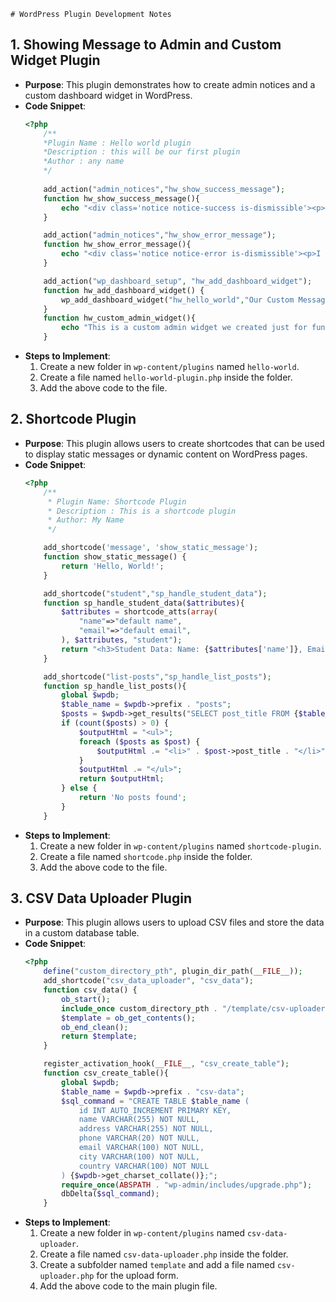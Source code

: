     # WordPress Plugin Development Notes

## 1. Showing Message to Admin and Custom Widget Plugin
- **Purpose**: This plugin demonstrates how to create admin notices and a custom dashboard widget in WordPress.
- **Code Snippet**:
    ```php
    <?php   
        /**
        *Plugin Name : Hello world plugin
        *Description : this will be our first plugin
        *Author : any name
        */
        
        add_action("admin_notices","hw_show_success_message");
        function hw_show_success_message(){
            echo "<div class='notice notice-success is-dismissible'><p>I am a success message</p></div>";
        }

        add_action("admin_notices","hw_show_error_message");
        function hw_show_error_message(){
            echo "<div class='notice notice-error is-dismissible'><p>I am an error message</p></div>";
        }

        add_action("wp_dashboard_setup", "hw_add_dashboard_widget");
        function hw_add_dashboard_widget() {
            wp_add_dashboard_widget("hw_hello_world","Our Custom Message","hw_custom_admin_widget");
        }
        function hw_custom_admin_widget(){
            echo "This is a custom admin widget we created just for fun.";
        }
    ```
- **Steps to Implement**:
    1. Create a new folder in `wp-content/plugins` named `hello-world`.
    2. Create a file named `hello-world-plugin.php` inside the folder.
    3. Add the above code to the file.

## 2. Shortcode Plugin
- **Purpose**: This plugin allows users to create shortcodes that can be used to display static messages or dynamic content on WordPress pages.
- **Code Snippet**:
    ```php
    <?php 
        /**
         * Plugin Name: Shortcode Plugin
         * Description : This is a shortcode plugin
         * Author: My Name
         */

        add_shortcode('message', 'show_static_message');
        function show_static_message() {
            return 'Hello, World!';
        }

        add_shortcode("student","sp_handle_student_data");
        function sp_handle_student_data($attributes){
            $attributes = shortcode_atts(array(
                "name"=>"default name",
                "email"=>"default email",
            ), $attributes, "student");
            return "<h3>Student Data: Name: {$attributes['name']}, Email: {$attributes['email']}</h3>";
        }

        add_shortcode("list-posts","sp_handle_list_posts");
        function sp_handle_list_posts(){
            global $wpdb;
            $table_name = $wpdb->prefix . "posts";
            $posts = $wpdb->get_results("SELECT post_title FROM {$table_name} WHERE post_type = 'post' AND post_status = 'publish'");
            if (count($posts) > 0) {
                $outputHtml = "<ul>";
                foreach ($posts as $post) {
                    $outputHtml .= "<li>" . $post->post_title . "</li>";
                }
                $outputHtml .= "</ul>";
                return $outputHtml;
            } else {
                return 'No posts found';
            }
        }
    ```
- **Steps to Implement**:
    1. Create a new folder in `wp-content/plugins` named `shortcode-plugin`.
    2. Create a file named `shortcode.php` inside the folder.
    3. Add the above code to the file.

## 3. CSV Data Uploader Plugin
- **Purpose**: This plugin allows users to upload CSV files and store the data in a custom database table.
- **Code Snippet**:
    ```php
    <?php 
        define("custom_directory_pth", plugin_dir_path(__FILE__));
        add_shortcode("csv_data_uploader", "csv_data");
        function csv_data() {
            ob_start();
            include_once custom_directory_pth . "/template/csv-uploader.php";
            $template = ob_get_contents();
            ob_end_clean();
            return $template;
        }

        register_activation_hook(__FILE__, "csv_create_table");
        function csv_create_table(){
            global $wpdb;
            $table_name = $wpdb->prefix . "csv-data";
            $sql_command = "CREATE TABLE $table_name (
                id INT AUTO_INCREMENT PRIMARY KEY,
                name VARCHAR(255) NOT NULL,
                address VARCHAR(255) NOT NULL,
                phone VARCHAR(20) NOT NULL,
                email VARCHAR(100) NOT NULL,
                city VARCHAR(100) NOT NULL,
                country VARCHAR(100) NOT NULL
            ) {$wpdb->get_charset_collate()};";
            require_once(ABSPATH . "wp-admin/includes/upgrade.php");
            dbDelta($sql_command);
        }
    ```
- **Steps to Implement**:
    1. Create a new folder in `wp-content/plugins` named `csv-data-uploader`.
    2. Create a file named `csv-data-uploader.php` inside the folder.
    3. Create a subfolder named `template` and add a file named `csv-uploader.php` for the upload form.
    4. Add the above code to the main plugin file.

